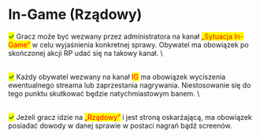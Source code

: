 # In-Game (Rządowy)

<mark style="color:green;">**✓**</mark> Gracz może być wezwany przez administratora na kanał <mark style="color:red;">„Sytuacja In-Game”</mark> w celu wyjaśnienia konkretnej sprawy. Obywatel ma obowiązek po&#x20;skończonej akcji RP udać się na takowy kanał.\
\
<mark style="color:green;">**✓**</mark> Każdy obywatel wezwany na kanał <mark style="color:red;">IG</mark> ma obowiązek wyciszenia ewentualnego streama lub zaprzestania nagrywania. Niestosowanie się do&#x20;tego punktu skutkować będzie natychmiastowym banem.\
\
<mark style="color:green;">**✓**</mark> Jeżeli gracz idzie na <mark style="color:red;">„Rządowy”</mark> i jest stroną oskarżającą, ma obowiązek posiadać dowody w danej sprawie w postaci nagrań bądź screenów.
